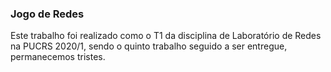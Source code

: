 ### Jogo de Redes

Este trabalho foi realizado como o T1 da disciplina de Laboratório de Redes na PUCRS 2020/1, sendo o quinto trabalho seguido a ser entregue, permanecemos tristes.
